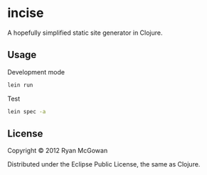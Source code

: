 # incise

A hopefully simplified static site generator in Clojure.

## Usage

Development mode
```bash
lein run
```

Test

```bash
lein spec -a
```

## License

Copyright © 2012 Ryan McGowan

Distributed under the Eclipse Public License, the same as Clojure.
